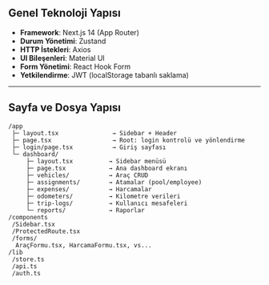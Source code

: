 ## Genel Teknoloji Yapısı

* **Framework**: Next.js 14 (App Router)
* **Durum Yönetimi**: Zustand
* **HTTP İstekleri**: Axios
* **UI Bileşenleri**: Material UI
* **Form Yönetimi**: React Hook Form
* **Yetkilendirme**: JWT (localStorage tabanlı saklama)

---

## Sayfa ve Dosya Yapısı

```
/app
 ├─ layout.tsx               → Sidebar + Header
 ├─ page.tsx                 → Root: login kontrolü ve yönlendirme
 ├─ login/page.tsx           → Giriş sayfası
 └─ dashboard/
     ├─ layout.tsx          → Sidebar menüsü
     ├─ page.tsx            → Ana dashboard ekranı
     ├─ vehicles/           → Araç CRUD
     ├─ assignments/        → Atamalar (pool/employee)
     ├─ expenses/           → Harcamalar
     ├─ odometers/          → Kilometre verileri
     ├─ trip-logs/          → Kullanıcı mesafeleri
     └─ reports/            → Raporlar
/components
 /Sidebar.tsx
 /ProtectedRoute.tsx
 /forms/
  AraçFormu.tsx, HarcamaFormu.tsx, vs...
/lib
 /store.ts
 /api.ts
 /auth.ts
```
